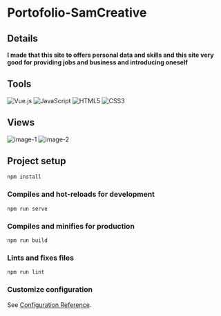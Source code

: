 # Portofolio-SamCreative

## Details 
**I made  that this site to offers personal data and skills and this site very good for providing jobs and business and introducing oneself**

## Tools

![Vue.js](https://img.shields.io/badge/vuejs-%2335495e.svg?style=for-the-badge&logo=vuedotjs&logoColor=%234FC08D)
![JavaScript](https://img.shields.io/badge/javascript-%23323330.svg?style=for-the-badge&logo=javascript&logoColor=%23F7DF1E)
![HTML5](https://img.shields.io/badge/html5-%23E34F26.svg?style=for-the-badge&logo=html5&logoColor=white)
![CSS3](https://img.shields.io/badge/css3-%231572B6.svg?style=for-the-badge&logo=css3&logoColor=white)


## Views

![image-1](https://mostaql.hsoubcdn.com/uploads/thumbnails/844578/6305c9193ea60/1.png)
![image-2](https://mostaql.hsoubcdn.com/uploads/portfolios/844578/6305c8eb96531/Home.png)



## Project setup
```
npm install
```

### Compiles and hot-reloads for development
```
npm run serve
```

### Compiles and minifies for production
```
npm run build
```

### Lints and fixes files
```
npm run lint
```

### Customize configuration
See [Configuration Reference](https://cli.vuejs.org/config/).
